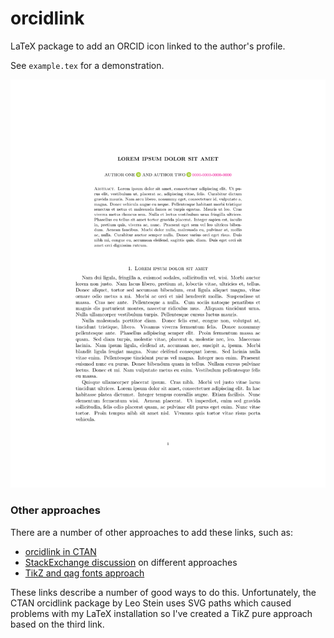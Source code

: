 # orcidlink
LaTeX package to add an ORCID icon linked to the author's profile.

See `example.tex` for a demonstration.

![Example](https://github.com/arpaiva/orcidlink/blob/master/example.png)

### Other approaches
There are a number of other approaches to add these links, such as:
 * [orcidlink in CTAN](https://ctan.org/pkg/orcidlink?lang=en)
 * [StackExchange discussion](https://tex.stackexchange.com/questions/275578/is-there-a-standard-way-to-include-orcid-in-tex-pdf) on different approaches
 * [TikZ and qag fonts approach](https://gugushvili.github.io/blog/2019/08/09/orcid)

These links describe a number of good ways to do this. Unfortunately, the CTAN orcidlink package by Leo Stein uses SVG paths which caused problems with my LaTeX installation so I've created a TikZ pure approach based on the third link.
